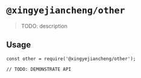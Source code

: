 # `@xingyejiancheng/other`

> TODO: description

## Usage

```
const other = require('@xingyejiancheng/other');

// TODO: DEMONSTRATE API
```
